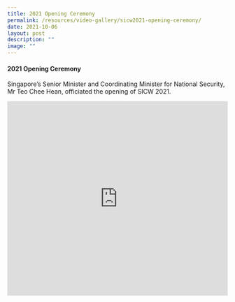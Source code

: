 ```yaml
---
title: 2021 Opening Ceremony
permalink: /resources/video-gallery/sicw2021-opening-ceremony/
date: 2021-10-06
layout: post
description: ""
image: ""
---
```

#### **2021 Opening Ceremony**

Singapore’s Senior Minister and Coordinating Minister for National Security, Mr Teo Chee Hean, officiated the opening of SICW 2021.

<iframe width="100%" height="445" src="https://www.youtube.com/embed/xJfKG86pW2w" title="YouTube video player" frameborder="0" allow="accelerometer; autoplay; clipboard-write; encrypted-media; gyroscope; picture-in-picture" allowfullscreen=""></iframe>